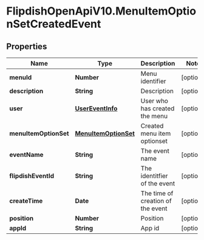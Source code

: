# FlipdishOpenApiV10.MenuItemOptionSetCreatedEvent

## Properties
Name | Type | Description | Notes
------------ | ------------- | ------------- | -------------
**menuId** | **Number** | Menu identifier | [optional] 
**description** | **String** | Description | [optional] 
**user** | [**UserEventInfo**](UserEventInfo.md) | User who has created the menu | [optional] 
**menuItemOptionSet** | [**MenuItemOptionSet**](MenuItemOptionSet.md) | Created menu item optionset | [optional] 
**eventName** | **String** | The event name | [optional] 
**flipdishEventId** | **String** | The identitfier of the event | [optional] 
**createTime** | **Date** | The time of creation of the event | [optional] 
**position** | **Number** | Position | [optional] 
**appId** | **String** | App id | [optional] 


